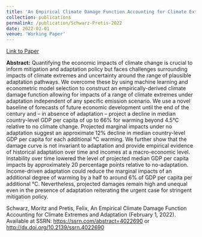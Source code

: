 ```yaml
---
title: 'An Empirical Climate Damage Function Accounting for Climate Extremes and Adaptation'
collection: publications
permalink: /publication/Schwarz-Pretis-2022
date: 2022-02-01
venue: 'Working Paper'
---
```

  
[Link to Paper](https://papers.ssrn.com/sol3/papers.cfm?abstract_id=4022690)


**Abstract:**
Quantifying the economic impacts of climate change is crucial to inform mitigation and adaptation policy but faces challenges surrounding impacts of climate extremes and uncertainty around the range of plausible adaptation pathways. We overcome these by using machine learning and econometric model selection to construct an empirically-derived climate damage function allowing for impacts of a range of climate extremes under adaptation independent of any specific emission scenario. We use a novel baseline of forecasts of future economic development until the end of the century and – in absence of adaptation – project a decline in median country-level GDP per capita of up to 66% for warming beyond 4.5°C relative to no climate change. Projected marginal impacts under no adaptation suggest an approximate 12% decline in median country-level GDP per capita for each additional °C warming. We further show that the damage curve is not invariant to adaptation and provide empirical evidence of historical adaptation over time and incomes at a macro-economic level. Instability over time lowered the level of projected median GDP per capita impacts by approximately 20 percentage points relative to no-adaptation. Income-driven adaptation could reduce the marginal impacts of an additional degree of warming by a half to around 6% of GDP per capita per additional °C. Nevertheless, projected damages remain high and unequal even in the presence of adaptation reiterating the urgent case for stringent mitigation policy.


Schwarz, Moritz and Pretis, Felix, An Empirical Climate Damage Function Accounting for Climate Extremes and Adaptation (February 1, 2022). Available at SSRN: https://ssrn.com/abstract=4022690 or http://dx.doi.org/10.2139/ssrn.4022690
